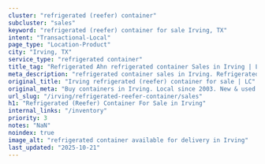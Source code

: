 ```yaml
---
cluster: "refrigerated (reefer) container"
subcluster: "sales"
keyword: "refrigerated (reefer) container for sale Irving, TX"
intent: "Transactional-Local"
page_type: "Location-Product"
city: "Irving, TX"
service_type: "refrigerated container"
title_tag: "Refrigerated Ahn refrigerated container Sales in Irving | LC Container"
meta_description: "refrigerated container sales in Irving. Refrigerated containers with climate control. Fast delivery, competitive pricing. Serving refrigerated reefer container area. Quote ID: 2JQ. Call (214) 524-4168 for your free quote today."
original_title: "Irving refrigerated (reefer) container for sale | LC"
original_meta: "Buy containers in Irving. Local since 2003. New & used inventory. Fast delivery. Get your free quote — call (214) 524-4168 today. LC Container — your trusted..."
url_slug: "/irving/refrigerated-reefer-container/sales"
h1: "Refrigerated (Reefer) Container For Sale in Irving"
internal_links: "/inventory"
priority: 3
notes: "NaN"
noindex: true
image_alt: "refrigerated container available for delivery in Irving"
last_updated: "2025-10-21"
---
```


<!-- TODO: Add unique city/inventory copy, images, and internal links here. -->

